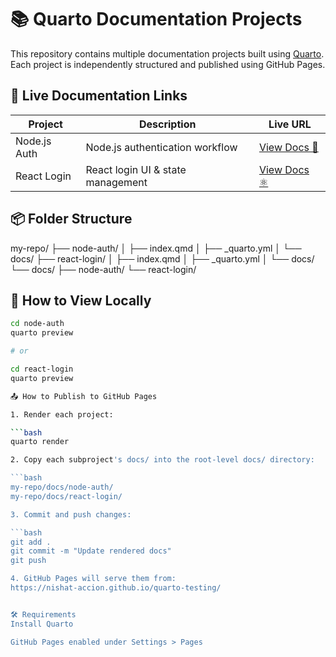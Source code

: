# 📚 Quarto Documentation Projects

This repository contains multiple documentation projects built using [Quarto](https://quarto.org/). Each project is independently structured and published using GitHub Pages.

## 🔗 Live Documentation Links

| Project        | Description                         | Live URL                                                                 |
|----------------|-------------------------------------|--------------------------------------------------------------------------|
| Node.js Auth   | Node.js authentication workflow     | [View Docs 🔐](https://nishat-accion.github.io/quarto-testing/node-auth/) |
| React Login    | React login UI & state management   | [View Docs ⚛️](https://nishat-accion.github.io/quarto-testing/react-login/) |

## 📦 Folder Structure

my-repo/
├── node-auth/
│ ├── index.qmd
│ ├── _quarto.yml
│ └── docs/
├── react-login/
│ ├── index.qmd
│ ├── _quarto.yml
│ └── docs/
└── docs/
├── node-auth/
└── react-login/


## 🚀 How to View Locally

```bash
cd node-auth
quarto preview

# or

cd react-login
quarto preview

📤 How to Publish to GitHub Pages

1. Render each project:

```bash
quarto render

2. Copy each subproject's docs/ into the root-level docs/ directory:

```bash
my-repo/docs/node-auth/
my-repo/docs/react-login/

3. Commit and push changes:

```bash
git add .
git commit -m "Update rendered docs"
git push

4. GitHub Pages will serve them from:
https://nishat-accion.github.io/quarto-testing/


🛠️ Requirements
Install Quarto

GitHub Pages enabled under Settings > Pages
